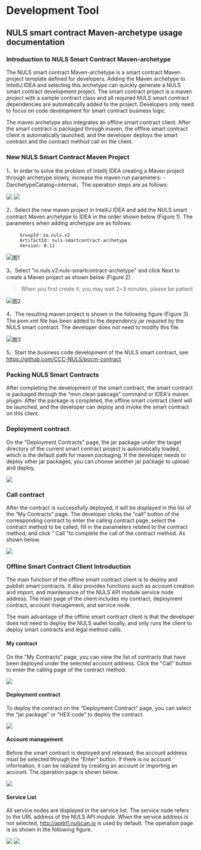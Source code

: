 # Development Tool

## NULS smart contract Maven-archetype usage documentation

### Introduction to NULS Smart Contract Maven-archetype

The NULS smart contract Maven-archetype is a smart contract Maven project template defined for developers. Adding the Maven archetype to IntelliJ IDEA and selecting this archetype can quickly generate a NULS smart contract development project. The smart contract project is a maven project with a sample contract class and all required NULS smart contract dependencies are automatically added to the project. Developers only need to focus on code development for smart contract business logic.

The maven archetype also integrates an offline smart contract client. After the smart contract is packaged through maven, the offline smart contract client is automatically launched, and the developer deploys the smart contract and the contract method call on the client.


### New NULS Smart Contract Maven Project

1、In order to solve the problem of Intellij IDEA creating a Maven project through archetype slowly, increase the maven run parameters: 
-DarchetypeCatalog=internal，The operation steps are as follows:

![](./mavenPackage/jG8M6dR.png)
![](./mavenPackage/axexko4.png)

2、Select the new maven project in IntelliJ IDEA and add the NULS smart contract Maven archetype to IDEA in the order shown below (Figure 1). The parameters when adding archetype are as follows:

         GroupId：io.nuls.v2
         ArtifactId: nuls-smartcontract-archetype 
         Version: 0.11

![图1](./mavenPackage/jFTBDBh.png)

3、Select "io.nuls.v2:nuls-smartcontract-archetype" and click Next to create a Maven project as shown below (Figure 2).

> When you first create it, you may wait 2~3 minutes, please be patient

![图2](./mavenPackage/roCyIZD.png)

4、The resulting maven project is shown in the following figure (Figure 3). The pom.xml file has been added to the dependency jar required by the NULS smart contract. The developer does not need to modify this file.

![图3](./mavenPackage/nw87nAh.png)

5、Start the business code development of the NULS smart contract, see https://github.com/CCC-NULS/pocm-contract

### Packing NULS Smart Contracts

After completing the development of the smart contract, the smart contract is packaged through the “mvn clean pakcage” command or IDEA's maven plugin. After the package is completed, the offline smart contract client will be launched, and the developer can deploy and invoke the smart contract on this client.

### Deployment contract

On the "Deployment Contracts" page, the jar package under the target directory of the current smart contract project is automatically loaded, which is the default path for maven packaging. If the developer needs to deploy other jar packages, you can choose another jar package to upload and deploy.

![](./mavenPackage/O7uEJyE.png)

### Call contract

After the contract is successfully deployed, it will be displayed in the list of the “My Contracts” page. The developer clicks the “call” button of the corresponding contract to enter the calling contract page, select the contract method to be called, fill in the parameters related to the contract method, and click “ Call "to complete the call of the contract method. As shown below.

![](./mavenPackage/XpWvyXg.png)

### Offline Smart Contract Client Introduction

The main function of the offline smart contract client is to deploy and publish smart contracts. It also provides functions such as account creation and import, and maintenance of the NULS API module service node address. The main page of the client includes my contract, deployment contract, account management, and service node.

The main advantage of the offline smart contract client is that the developer does not need to deploy the NULS wallet locally, and only runs the client to deploy smart contracts and legal method calls.

#### My contract

On the "My Contracts" page, you can view the list of contracts that have been deployed under the selected account address. Click the "Call" button to enter the calling page of the contract method.

![](./mavenPackage/dfKpxeU.png)

#### Deployment contract

To deploy the contract on the “Deployment Contract” page, you can select the “jar package” or “HEX code” to deploy the contract.

![](./mavenPackage/qLBQsfK.png)


#### Account management

Before the smart contract is deployed and released, the account address must be selected through the “Enter” button. If there is no account information, it can be realized by creating an account or importing an account. The operation page is shown below.

![](./mavenPackage/9ydbY9o.png)

#### Service List

All service nodes are displayed in the service list. The service node refers to the URL address of the NULS API module. When the service address is not selected, http://apitn1.nulscan.io is used by default. The operation page is as shown in the following figure.

![](./mavenPackage/vdz2UUE.png)
![](./mavenPackage/7cxoYNz.png)